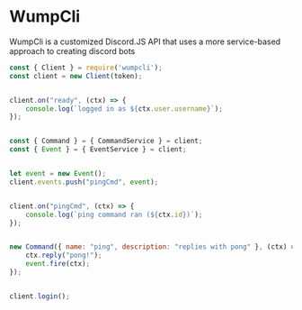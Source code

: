 # WumpCli
WumpCli is a customized Discord.JS API that uses a more service-based approach to creating discord bots
```js
const { Client } = require('wumpcli');
const client = new Client(token);


client.on("ready", (ctx) => {
    console.log(`logged in as ${ctx.user.username}`);
});


const { Command } = { CommandService } = client;
const { Event } = { EventService } = client;


let event = new Event();
client.events.push("pingCmd", event);


client.on("pingCmd", (ctx) => {
    console.log(`ping command ran (${ctx.id})`);
});


new Command({ name: "ping", description: "replies with pong" }, (ctx) => {
    ctx.reply("pong!");
    event.fire(ctx);
});


client.login();
```

